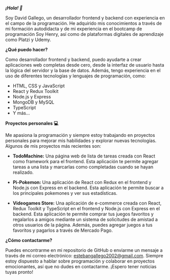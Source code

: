 ***¡Hola! 👋***

Soy David Gallego, un desarrollador frontend y backend con experiencia en el campo de la programación. He adquirido mis conocimientos a través de mi formación autodidacta y de mi experiencia en el bootcamp de programación Soy Henry, así como de plataformas digitales de aprendizaje como Platzi y Udemy.

**¿Qué puedo hacer?**

Como desarrollador frontend y backend, puedo ayudarte a crear aplicaciones web completas desde cero, desde la interfaz de usuario hasta la lógica del servidor y la base de datos. Además, tengo experiencia en el uso de diferentes tecnologías y lenguajes de programación, como:

- HTML, CSS y JavaScript
- React y Redux Toolkit
- Node.js y Express
- MongoDB y MySQL
- TypeScript
- Y más...

**Proyectos personales 💻**

Me apasiona la programación y siempre estoy trabajando en proyectos personales para mejorar mis habilidades y explorar nuevas tecnologías. Algunos de mis proyectos más recientes son:

- **TodoMachine:** Una página web de lista de tareas creada con React como framework para el frontend. Esta aplicación te permite agregar tareas a una lista y marcarlas como completadas cuando se hayan realizado.

- **Pi-Pokemon:** Una aplicación de React con Redux en el frontend y Node.js con Express en el backend. Esta aplicación te permite buscar a los principales pokemones y ver sus estadísticas.

- **Videogames Store:** Una aplicación de e-commerce creada con React, Redux Toolkit y TypeScript en el frontend y Node.js con Express en el backend. Esta aplicación te permite comprar tus juegos favoritos y regalarlos a amigos mediante un sistema de solicitudes de amistad a otros usuarios de la página. Además, puedes agregar juegos a tus favoritos y pagarlos a través de Mercado Pago.

**¿Cómo contactarme?**

Puedes encontrarme en mi repositorio de GitHub o enviarme un mensaje a través de mi correo electrónico: estebangallego2002@gmail.com. Siempre estoy dispuesto a hablar sobre programación y colaborar en proyectos emocionantes, así que no dudes en contactarme. ¡Espero tener noticias tuyas pronto!

<!--
**Dagapa/Dagapa** is a ✨ _special_ ✨ repository because its `README.md` (this file) appears on your GitHub profile.

Here are some ideas to get you started:

- 🔭 I’m currently working on ...
- 🌱 I’m currently learning ...
- 👯 I’m looking to collaborate on ...
- 🤔 I’m looking for help with ...
- 💬 Ask me about ...
- 📫 How to reach me: ...
- 😄 Pronouns: ...
- ⚡ Fun fact: ...
-->
